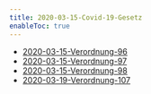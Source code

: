 ```yaml
---
title: 2020-03-15-Covid-19-Gesetz
enableToc: true
---
```


* [2020-03-15-Verordnung-96](2020-03-15-Verordnung-96.md)
* [2020-03-15-Verordnung-97](2020-03-15-Verordnung-97.md)
* [2020-03-15-Verordnung-98](2020-03-15-Verordnung-98.md)
* [2020-03-19-Verordnung-107](2020-03-19-Verordnung-107.md)